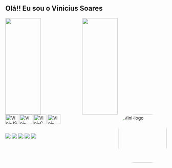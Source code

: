 ## Olá!! Eu sou o Vinicius Soares

<div>

  <img align="left"  width="47%" height="300" src="https://github-readme-stats.vercel.app/api?username=SoaresVini&show_icons=true&theme=github_dark" />
  
  <img align="left"  width="47%" height="300" src="https://github-readme-stats.vercel.app/api/top-langs/?username=SoaresVini&layout=compact&langs_count=7&theme=github_dark"/>

  
</div>
 
 <div style="display: inline_block"><br>

  <img align="center" alt="Vini-JS" height="30" width="40" src="https://cdn.jsdelivr.net/gh/devicons/devicon/icons/javascript/javascript-original.svg" />
  <img align="center" alt="Vini-Java" height="30" width="40" src="https://cdn.jsdelivr.net/gh/devicons/devicon/icons/java/java-plain.svg" />
  <img align="center" alt="Vini-C" height="30" width="40" src="https://cdn.jsdelivr.net/gh/devicons/devicon/icons/c/c-plain.svg" />
  <img align="right" alt="Vini-logo" height="150" style="border-radius:50px;" src="https://a.espncdn.com/combiner/i?img=/i/teamlogos/soccer/500/819.png">
  <img align="center" alt="Vini-Delphi" height="30" width="40" src="https://upload.wikimedia.org/wikipedia/commons/b/bd/Delphi_Language_Logo.png" />
 
##

<div> 
  <a href="https://instagram.com/Soares_vini_" target="_blank"><img src="https://img.shields.io/badge/-Instagram-%23E4405F?style=for-the-badge&logo=instagram&logoColor=white" target="_blank"></a>
 <a href="https://discord.gg/wagxzStdcR" target="_blank"><img src="https://img.shields.io/badge/Discord-7289DA?style=for-the-badge&logo=discord&logoColor=white" target="_blank"></a> 
  <a href = "mailto: vini.soares.filho@gmail.com"><img src="https://img.shields.io/badge/Gmail-D14836?style=for-the-badge&logo=gmail&logoColor=white" target="_blank"></a>
  <a href="https://www.linkedin.com/in/" target="_blank"><img src="https://img.shields.io/badge/-LinkedIn-%230077B5?style=for-the-badge&logo=linkedin&logoColor=white" target="_blank"></a> 
 <a href= "https://twitter.com/" target="_blank"><img src="https://img.shields.io/badge/Twitter-1DA1F2?style=for-the-badge&logo=twitter&logoColor=white" target="_blank"></a> 
 
</div>
 
